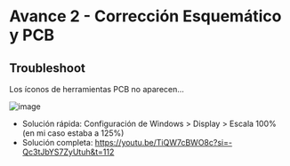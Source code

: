 # Avance 2 - Corrección Esquemático y PCB

## Troubleshoot
Los íconos de herramientas PCB no aparecen...

![image](https://github.com/sergiocarp10/unlp-tramo-final/assets/66924320/a4074585-33c2-48b3-8003-b7672937ff8f)

* Solución rápida: Configuración de Windows > Display > Escala 100% (en mi caso estaba a 125%)
* Solución completa: https://youtu.be/TiQW7cBWO8c?si=-Qc3tJbYS7ZyUtuh&t=112
